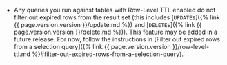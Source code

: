 - Any queries you run against tables with Row-Level TTL enabled do not filter out expired rows from the result set (this includes [`UPDATE`s]({% link {{ page.version.version }}/update.md %}) and [`DELETE`s]({% link {{ page.version.version }}/delete.md %})). This feature may be added in a future release. For now, follow the instructions in [Filter out expired rows from a selection query]({% link {{ page.version.version }}/row-level-ttl.md %}#filter-out-expired-rows-from-a-selection-query).
